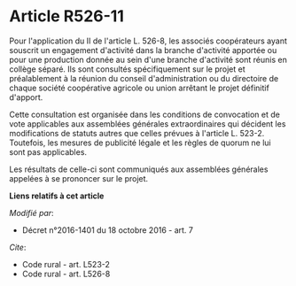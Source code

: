 # Article R526-11

Pour l'application du II de l'article L. 526-8, les associés coopérateurs ayant souscrit un engagement d'activité dans la
branche d'activité apportée ou pour une production donnée au sein d'une branche d'activité sont réunis en collège séparé. Ils
sont consultés spécifiquement sur le projet et préalablement à la réunion du conseil d'administration ou du directoire de
chaque société coopérative agricole ou union arrêtant le projet définitif d'apport. 

Cette consultation est organisée dans les conditions de convocation et de vote applicables aux assemblées générales
extraordinaires qui décident les modifications de statuts autres que celles prévues à l'article L. 523-2. Toutefois, les
mesures de publicité légale et les règles de quorum ne lui sont pas applicables. 

Les résultats de celle-ci sont communiqués aux assemblées générales appelées à se prononcer sur le projet.

**Liens relatifs à cet article**

_Modifié par_:

  - Décret n°2016-1401 du 18 octobre 2016 - art. 7

_Cite_:

  - Code rural - art. L523-2
  - Code rural - art. L526-8
